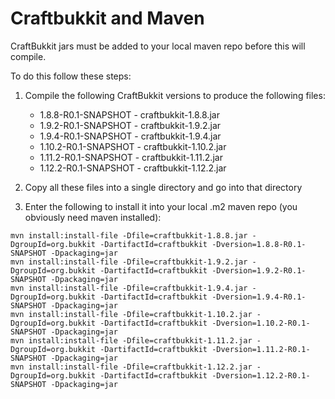 # Craftbukkit and Maven

CraftBukkit jars must be added to your local maven repo before this will compile.

To do this follow these steps:

1. Compile the following CraftBukkit versions to produce the following files:
    - 1.8.8-R0.1-SNAPSHOT - craftbukkit-1.8.8.jar
    - 1.9.2-R0.1-SNAPSHOT - craftbukkit-1.9.2.jar
    - 1.9.4-R0.1-SNAPSHOT - craftbukkit-1.9.4.jar
    - 1.10.2-R0.1-SNAPSHOT - craftbukkit-1.10.2.jar
    - 1.11.2-R0.1-SNAPSHOT - craftbukkit-1.11.2.jar
    - 1.12.2-R0.1-SNAPSHOT - craftbukkit-1.12.2.jar

2. Copy all these files into a single directory and go into that directory

3. Enter the following to install it into your local .m2 maven repo (you obviously need maven installed):

```
mvn install:install-file -Dfile=craftbukkit-1.8.8.jar -DgroupId=org.bukkit -DartifactId=craftbukkit -Dversion=1.8.8-R0.1-SNAPSHOT -Dpackaging=jar
mvn install:install-file -Dfile=craftbukkit-1.9.2.jar -DgroupId=org.bukkit -DartifactId=craftbukkit -Dversion=1.9.2-R0.1-SNAPSHOT -Dpackaging=jar
mvn install:install-file -Dfile=craftbukkit-1.9.4.jar -DgroupId=org.bukkit -DartifactId=craftbukkit -Dversion=1.9.4-R0.1-SNAPSHOT -Dpackaging=jar
mvn install:install-file -Dfile=craftbukkit-1.10.2.jar -DgroupId=org.bukkit -DartifactId=craftbukkit -Dversion=1.10.2-R0.1-SNAPSHOT -Dpackaging=jar
mvn install:install-file -Dfile=craftbukkit-1.11.2.jar -DgroupId=org.bukkit -DartifactId=craftbukkit -Dversion=1.11.2-R0.1-SNAPSHOT -Dpackaging=jar
mvn install:install-file -Dfile=craftbukkit-1.12.2.jar -DgroupId=org.bukkit -DartifactId=craftbukkit -Dversion=1.12.2-R0.1-SNAPSHOT -Dpackaging=jar
```
